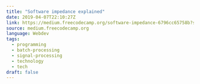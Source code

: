 ```yaml
---
title: "Software impedance explained"
date: 2019-04-07T22:10:27Z
link: https://medium.freecodecamp.org/software-impedance-6796cc65758b?source=rss----336d898217ee---4
source: medium.freecodecamp.org
language: Webdev
tags:
  - programming
  - batch-processing
  - signal-processing
  - technology
  - tech
draft: false
---
```

